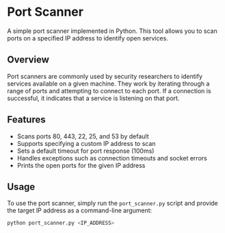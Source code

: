 # Port Scanner

A simple port scanner implemented in Python. This tool allows you to scan ports on a specified IP address to identify open services.

## Overview

Port scanners are commonly used by security researchers to identify services available on a given machine. They work by iterating through a range of ports and attempting to connect to each port. If a connection is successful, it indicates that a service is listening on that port.

## Features

- Scans ports 80, 443, 22, 25, and 53 by default
- Supports specifying a custom IP address to scan
- Sets a default timeout for port response (100ms)
- Handles exceptions such as connection timeouts and socket errors
- Prints the open ports for the given IP address

## Usage

To use the port scanner, simply run the `port_scanner.py` script and provide the target IP address as a command-line argument:

```bash
python port_scanner.py <IP_ADDRESS>
